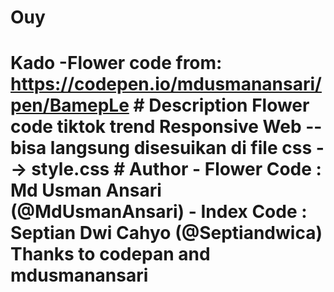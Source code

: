 # Ouy
# Kado -Flower code from: https://codepen.io/mdusmanansari/pen/BamepLe   # Description Flower code tiktok trend   Responsive Web -- bisa langsung disesuikan di file css --> style.css  # Author - Flower Code : Md Usman Ansari (@MdUsmanAnsari) - Index Code : Septian Dwi Cahyo (@Septiandwica)  Thanks to codepan and mdusmanansari

